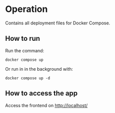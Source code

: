 # Operation
Contains all deployment files for Docker Compose.

## How to run
Run the command:

```
docker compose up
```

Or run in in the background with:

```
docker compose up -d
``` 

## How to access the app
Access the frontend on [http://localhost/](http://localhost/)



